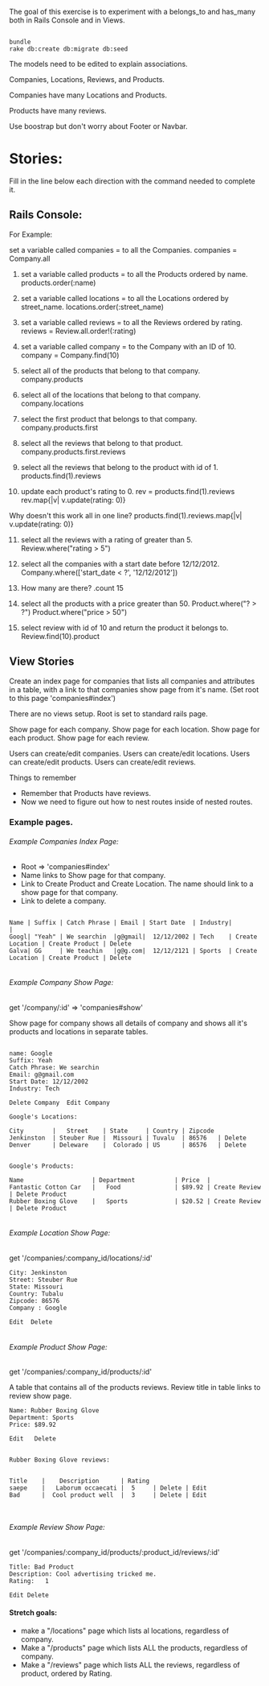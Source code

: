 The goal of this exercise is to experiment with a belongs_to and has_many both in Rails Console and in Views.

```

bundle
rake db:create db:migrate db:seed

```

The models need to be edited to explain associations.

Companies, Locations, Reviews, and Products.

Companies have many Locations and Products.

Products have many reviews.

Use boostrap but don't worry about Footer or Navbar.





# Stories:

Fill in the line below each direction with the command needed to complete it.

## Rails Console:

For Example:

set a variable called companies = to all the Companies.
  companies = Company.all

  1. set a variable called products = to all the Products ordered by name.
  products.order(:name)

  2. set a variable called locations = to all the Locations ordered by street_name.
  locations.order(:street_name)

  3. set a variable called reviews = to all the Reviews ordered by rating.
  reviews = Review.all.order!(:rating)

  4. set a variable called company = to the Company with an ID of 10.
  company = Company.find(10)

  5. select all of the products that belong to that company.
  company.products

  6. select all of the locations that belong to that company.
  company.locations

  7. select the first product that belongs to that company.
  company.products.first

  8. select all the reviews that belong to that product.
  company.products.first.reviews

  9. select all the reviews that belong to the product with id of 1.
  products.find(1).reviews

  10. update each product's rating to 0.
  rev = products.find(1).reviews
  rev.map{|v| v.update(rating: 0)}

  Why doesn't this work all in one line?
  products.find(1).reviews.map{|v| v.update(rating: 0)}

  11. select all the reviews with a rating of greater than 5.  
  Review.where("rating  > 5")


  12. select all the companies with a start date before 12/12/2012.  Company.where(['start_date < ?', '12/12/2012'])


  13. How many are there?
  .count
  15

  14. select all the products with a price greater than 50. Product.where("? > ?")
  Product.where("price > 50")

  15. select review with id of 10 and return the product it belongs to.
  Review.find(10).product


## View Stories

Create an index page for companies that lists all companies and attributes in a table, with a link to that companies show page from it's name.
(Set root to this page 'companies#index')

There are no views setup. Root is set to standard rails page.

Show page for each company.
Show page for each location.
Show page for each product.
Show page for each review.


Users can create/edit companies.
Users can create/edit locations.
Users can create/edit products.
Users can create/edit reviews.






Things to remember
* Remember that Products have reviews.
* Now we need to figure out how to nest routes inside of nested routes.



### Example pages.


###### Example Companies Index Page:
- Root => 'companies#index'
- Name links to Show page for that company.
- Link to Create Product and Create Location. The name should link to a show page for that company.
- Link to delete a company.



```

Name | Suffix | Catch Phrase | Email | Start Date  | Industry|                 |  
Googl| "Yeah" | We searchin  |g@gmail|  12/12/2002 | Tech    | Create Location | Create Product | Delete
Galva| GG     | We teachin   |g@g.com|  12/12/2121 | Sports  | Create Location | Create Product | Delete


```

###### Example Company Show Page:

get '/company/:id' => 'companies#show'

Show page for company shows all details of company and shows all it's products and locations in separate tables.


```

name: Google
Suffix: Yeah
Catch Phrase: We searchin
Email: g@gmail.com
Start Date: 12/12/2002
Industry: Tech

Delete Company  Edit Company

Google's Locations:

City        |   Street    | State     | Country | Zipcode
Jenkinston  | Steuber Rue |  Missouri | Tuvalu  | 86576   | Delete
Denver      | Deleware    |  Colorado | US      | 86576   | Delete


Google's Products:

Name                   | Department           | Price  |
Fantastic Cotton Car   |   Food               | $89.92 | Create Review | Delete Product
Rubber Boxing Glove    |   Sports             | $20.52 | Create Review | Delete Product


```

###### Example Location Show Page:

get '/companies/:company_id/locations/:id'

```
City: Jenkinston
Street: Steuber Rue
State: Missouri
Country: Tubalu
Zipcode: 86576
Company : Google

Edit  Delete


```

###### Example Product Show Page:

get '/companies/:company_id/products/:id'

A table that contains all of the products reviews.
Review title in table links to review show page.


```
Name: Rubber Boxing Glove
Department: Sports
Price: $89.92

Edit   Delete


Rubber Boxing Glove reviews:


Title    |    Description      | Rating
saepe    |   Laborum occaecati |  5     | Delete | Edit
Bad      |  Cool product well  |  3     | Delete | Edit



```


###### Example Review Show Page:

get '/companies/:company_id/products/:product_id/reviews/:id'


```
Title: Bad Product
Description: Cool advertising tricked me.
Rating:   1

Edit Delete

```




#### Stretch goals:

* make a "/locations" page which lists al locations, regardless of company.
* Make a "/products" page which lists ALL the products, regardless of company.
* Make a "/reviews" page which lists ALL the reviews, regardless of product, ordered by Rating.
